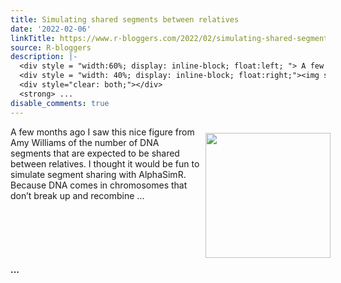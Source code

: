 ```yaml
---
title: Simulating shared segments between relatives
date: '2022-02-06'
linkTitle: https://www.r-bloggers.com/2022/02/simulating-shared-segments-between-relatives/
source: R-bloggers
description: |-
  <div style = "width:60%; display: inline-block; float:left; "> A few months ago I saw this nice figure from Amy Williams of the number of DNA segments that are expected to be shared between relatives. I thought it would be fun to simulate segment sharing with AlphaSimR. Because DNA comes in chromosomes that don’t break up and recombine ...</div>
  <div style = "width: 40%; display: inline-block; float:right;"><img src=' https://martinsbioblogg.files.wordpress.com/2022/02/ped_cousin.pdf-1.png?w=300&#038;h=300' width = "200" style = "padding: 10px;" /></div>
  <div style="clear: both;"></div>
  <strong> ...
disable_comments: true
---
```

<div style = "width:60%; display: inline-block; float:left; "> A few months ago I saw this nice figure from Amy Williams of the number of DNA segments that are expected to be shared between relatives. I thought it would be fun to simulate segment sharing with AlphaSimR. Because DNA comes in chromosomes that don’t break up and recombine ...</div>
<div style = "width: 40%; display: inline-block; float:right;"><img src=' https://martinsbioblogg.files.wordpress.com/2022/02/ped_cousin.pdf-1.png?w=300&#038;h=300' width = "200" style = "padding: 10px;" /></div>
<div style="clear: both;"></div>
<strong> ...